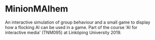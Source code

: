 # MinionMAIhem
An interactive simulation of group behaviour and a small game to display how a flocking AI can be used in a game. Part of the course 'AI for interactive media' (TNM095) at Linköping University 2019. 

